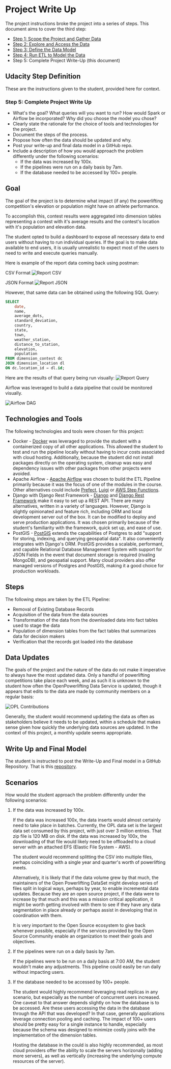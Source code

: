# Project Write Up

The project instructions broke the project into a series of steps. This document aims to cover the third step:

- [Step 1: Scope the Project and Gather Data](data_exploration.md)
- [Step 2: Explore and Access the Data](data_exploration.md)
- [Step 3: Define the Data Model](data_models.md)
- [Step 4: Run ETL to Model the Data](etl_pipeline.md)
- Step 5: Complete Project Write-Up (this document)

## Udacity Step Definition

These are the instructions given to the student, provided here for context.

### Step 5: Complete Project Write Up

- What's the goal? What queries will you want to run? How would Spark or Airflow be incorporated? Why did you choose the model you chose?
- Clearly state the rationale for the choice of tools and technologies for the project.
- Document the steps of the process.
- Propose how often the data should be updated and why.
- Post your write-up and final data model in a GitHub repo.
- Include a description of how you would approach the problem differently under the following scenarios:
  - If the data was increased by 100x.
  - If the pipelines were run on a daily basis by 7am.
  - If the database needed to be accessed by 100+ people.

## Goal

The goal of the project is to determine what impact (if any) the powerlifting competition's elevation or population might have on athlete performance.

To accomplish this, contest results were aggregated into dimension tables representing a contest with it's average results and the contest's location with it's population and elevation data.

The student opted to build a dashboard to expose all necessary data to end users without having to run individual queries. If the goal is to make data available to end users, it is usually unrealistic to expect most of the users to need to write and execute queries manually.

Here is example of the report data coming back using postman:

CSV Format
![Report CSV](/capstone/docs/img/report-csv.png)

JSON Format
![Report JSON](/capstone/docs/img/report-json.png)

However, that same data can be obtained using the following SQL Query:

```sql
SELECT
    date,
    name,
    average_dots,
    standard_deviation,
    country,
    state,
    town,
    weather_station,
    distance_to_station,
    elevation,
    population 
FROM dimension_contest dc
JOIN dimension_location dl
ON dc.location_id = dl.id;
```

Here are the results of that query being run visually:
![Report Query](/capstone/docs/img/report-query.png)

Airflow was leveraged to build a data pipeline that could be monitored visually.

![Airflow DAG](/capstone/docs/img/airflow-capstone-dag.png)

## Technologies and Tools

The following technologies and tools were chosen for this project:

- Docker - [Docker](https://www.docker.com/) was leveraged to provide the student with a containerized copy of all other applications. This allowed the student to test and run the pipeline locally without having to incur costs associated with cloud hosting. Additionally, because the student did not install packages directly on the operating system, cleanup was easy and dependency issues with other packages from other projects were avoided.
- Apache Airflow - [Apache Airflow](https://airflow.apache.org/) was chosen to build the ETL Pipeline primarily because it was the focus of one of the modules in the course. Other alternatives could include [Prefect](https://www.prefect.io/opensource), [Luigi](https://github.com/spotify/luigi) or [AWS Step Functions](https://aws.amazon.com/step-functions/).
- Django with Django Rest Framework - [Django](https://www.djangoproject.com/) and [Django Rest Framework](https://www.django-rest-framework.org/) make it easy to set up a REST API. There are many alternatives, written in a variety of languages. However, Django is slightly opinionated and feature rich, including ORM and local development server out of the box. It can be modified to deploy and serve production applications. It was chosen primarily because of the student's familiarity with the framework, quick set up, and ease of use.
- PostGIS - [PostGIS](https://postgis.net/) extends the capabilities of Postgres to add "support for storing, indexing, and querying geospatial data". It also conveniently integrates with Django's ORM. PostGIS provides a scalable, performant, and capable Relational Database Management System with support for JSON Fields in the event that document storage is required (rivaling MongoDB), and geospatial support. Many cloud providers also offer managed versions of Postgres and PostGIS, making it a good choice for production workloads.

## Steps

The following steps are taken by the ETL Pipeline:

- Removal of Existing Database Records
- Acquisition of the data from the data sources
- Transformation of the data from the downloaded data into fact tables used to stage the data
- Population of dimension tables from the fact tables that summarizes data for decision makers
- Verification that the records got loaded into the database

## Data Updates

The goals of the project and the nature of the data do not make it imperative to always have the most updated data. Only a handful of powerlifting competitions take place each week, and as such it is unknown to the student how often the OpenPowerlifting Data Service is updated, though it appears that edits to the data are made by community members on a regular basis:

![OPL Contributions](/capstone/docs/img/opl-meet-data.png)

Generally, the student would recommend updating the data as often as stakeholders believe it needs to be updated, within a schedule that makes sense given how quickly the underlying data sources are updated. In the context of this project, a monthly update seems appropriate.

## Write Up and Final Model

The student is instructed to post the Write-Up and Final model in a GitHub Repository. That is this [repository](https://github.com/rickstc/udacity-data-engineering).

## Scenarios

How would the student approach the problem differently under the following scenarios:

1. If the data was increased by 100x.

    If the data was increased 100x, the data inserts would almost certainly need to take place in batches. Currently, the OPL data set is the largest data set consumed by this project, with just over 3 million entries. That zip file is 120 MB on disk. If the data was increased by 100x, the downloading of that file would likely need to be offloaded to a cloud server with an attached EFS (Elastic File System - AWS).

    The student would recommend splitting the CSV into multiple files, perhaps coinciding with a single year and quarter's worth of powerlifting meets.

    Alternatively, it is likely that if the data volume grew by that much, the maintainers of the Open Powerlifting DataSet might develop series of files split in logical ways, perhaps by year, to enable incremental data updates. Because they are an open source project, if the data were to increase by that much and this was a mission critical application, it might be worth getting involved with them to see if they have any data segmentation in place already or perhaps assist in developing that in coordination with them.

    It is very important to the Open Source ecosystem to give back whenever possible, especially if the services provided by the Open Source Community enable an organization to meet their goals and objectives.

2. If the pipelines were run on a daily basis by 7am.

    If the pipelines were to be run on a daily basis at 7:00 AM, the student wouldn't make any adjustments. This pipeline could easily be run daily without impacting users.

3. If the database needed to be accessed by 100+ people.

    The student would highly recommend leveraging read replicas in any scenario, but especially as the number of concurrent users increased. One caveat to that answer depends slightly on how the database is to be accessed. Are these users accessing the data in the database through the API that was developed? In that case, generally applications leverage connection pooling and caching. The impact of 100+ users should be pretty easy for a single instance to handle, especially because the schema was designed to minimize costly joins with the implementation of the dimension tables.

    Hosting the database in the could is also highly recommended, as most cloud providers offer the ability to scale the servers horizonally (adding more servers), as well as vertically (increasing the underlying compute resources of the server).
